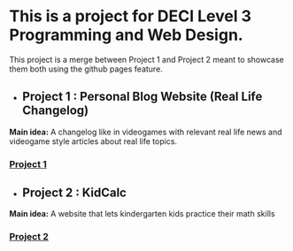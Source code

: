  # This is a project for DECI Level 3 Programming and Web Design.

This project is a merge between Project 1 and Project 2 meant to showcase them both using the github pages feature.

* ## Project 1 : Personal Blog Website (Real Life Changelog)
**Main idea:** A changelog like in videogames with relevant real life news and videogame style articles about real life topics.<br>

### [Project 1](https://github.com/MhmdSheref/DeciBlogPage "A link to the repo")


* ## Project 2 : KidCalc
**Main idea:** A website that lets kindergarten kids practice their math skills <br>

### [Project 2](https://github.com/MhmdSheref/DeciKidCalc "A link to the repo")
